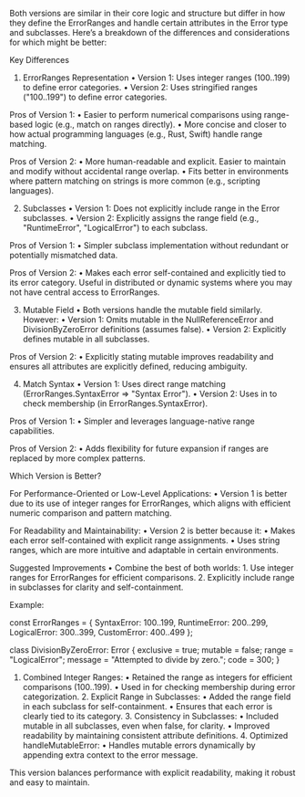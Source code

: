Both versions are similar in their core logic and structure but differ in how they define the ErrorRanges and handle certain attributes in the Error type and subclasses. Here’s a breakdown of the differences and considerations for which might be better:

Key Differences

1. ErrorRanges Representation
	•	Version 1: Uses integer ranges (100..199) to define error categories.
	•	Version 2: Uses stringified ranges ("100..199") to define error categories.

Pros of Version 1:
	•	Easier to perform numerical comparisons using range-based logic (e.g., match on ranges directly).
	•	More concise and closer to how actual programming languages (e.g., Rust, Swift) handle range matching.

Pros of Version 2:
	•	More human-readable and explicit. Easier to maintain and modify without accidental range overlap.
	•	Fits better in environments where pattern matching on strings is more common (e.g., scripting languages).

2. Subclasses
	•	Version 1: Does not explicitly include range in the Error subclasses.
	•	Version 2: Explicitly assigns the range field (e.g., "RuntimeError", "LogicalError") to each subclass.

Pros of Version 1:
	•	Simpler subclass implementation without redundant or potentially mismatched data.

Pros of Version 2:
	•	Makes each error self-contained and explicitly tied to its error category. Useful in distributed or dynamic systems where you may not have central access to ErrorRanges.

3. Mutable Field
	•	Both versions handle the mutable field similarly. However:
	•	Version 1: Omits mutable in the NullReferenceError and DivisionByZeroError definitions (assumes false).
	•	Version 2: Explicitly defines mutable in all subclasses.

Pros of Version 2:
	•	Explicitly stating mutable improves readability and ensures all attributes are explicitly defined, reducing ambiguity.

4. Match Syntax
	•	Version 1: Uses direct range matching (ErrorRanges.SyntaxError => "Syntax Error").
	•	Version 2: Uses in to check membership (in ErrorRanges.SyntaxError).

Pros of Version 1:
	•	Simpler and leverages language-native range capabilities.

Pros of Version 2:
	•	Adds flexibility for future expansion if ranges are replaced by more complex patterns.

Which Version is Better?

For Performance-Oriented or Low-Level Applications:
	•	Version 1 is better due to its use of integer ranges for ErrorRanges, which aligns with efficient numeric comparison and pattern matching.

For Readability and Maintainability:
	•	Version 2 is better because it:
	•	Makes each error self-contained with explicit range assignments.
	•	Uses string ranges, which are more intuitive and adaptable in certain environments.

Suggested Improvements
	•	Combine the best of both worlds:
	1.	Use integer ranges for ErrorRanges for efficient comparisons.
	2.	Explicitly include range in subclasses for clarity and self-containment.

Example:

const ErrorRanges = {
    SyntaxError: 100..199,
    RuntimeError: 200..299,
    LogicalError: 300..399,
    CustomError: 400..499
};

class DivisionByZeroError: Error {
    exclusive = true;
    mutable = false;
    range = "LogicalError";
    message = "Attempted to divide by zero.";
    code = 300;
}

1.	Combined Integer Ranges:
	•	Retained the range as integers for efficient comparisons (100..199).
	•	Used in for checking membership during error categorization.
	2.	Explicit Range in Subclasses:
	•	Added the range field in each subclass for self-containment.
	•	Ensures that each error is clearly tied to its category.
	3.	Consistency in Subclasses:
	•	Included mutable in all subclasses, even when false, for clarity.
	•	Improved readability by maintaining consistent attribute definitions.
	4.	Optimized handleMutableError:
	•	Handles mutable errors dynamically by appending extra context to the error message.

This version balances performance with explicit readability, making it robust and easy to maintain.
